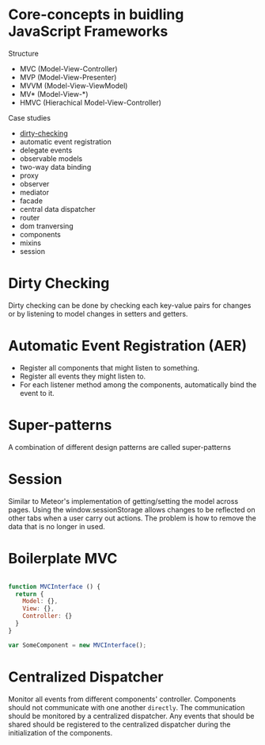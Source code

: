 # Core-concepts in buidling JavaScript Frameworks

Structure

+ MVC (Model-View-Controller)
+ MVP (Model-View-Presenter)
+ MVVM (Model-View-ViewModel)
+ MV* (Model-View-*)
+ HMVC (Hierachical Model-View-Controller)

Case studies

+ [dirty-checking](#user-content-dirty-checking)
+ automatic event registration
+ delegate events
+ observable models
+ two-way data binding
+ proxy
+ observer
+ mediator
+ facade
+ central data dispatcher
+ router
+ dom tranversing
+ components
+ mixins
+ session 

# Dirty Checking

Dirty checking can be done by checking each key-value pairs for changes or by listening to model changes in setters and getters.

# Automatic Event Registration (AER)

+ Register all components that might listen to something.
+ Register all events they might listen to.
+ For each listener method among the components, automatically bind the event to it.


# Super-patterns

A combination of different design patterns are called super-patterns

# Session 

Similar to Meteor's implementation of getting/setting the model across pages. Using the window.sessionStorage allows changes to be reflected on other tabs when a user carry out actions. The problem is how to remove the data that is no longer in used.

# Boilerplate MVC

```javascript

function MVCInterface () {
  return {
    Model: {},
    View: {},
    Controller: {}
  }
}

var SomeComponent = new MVCInterface();
```


# Centralized Dispatcher

Monitor all events from different components' controller. Components should not communicate with one another `directly`. The communication should be monitored by a centralized dispatcher. Any events that should be shared should be registered to the centralized dispatcher during the initialization of the components.

